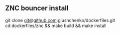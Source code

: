 ## ZNC bouncer install

git clone git@github.com:glushchenko/dockerfiles.git  
cd dockerfiles/znc && make build && make install

